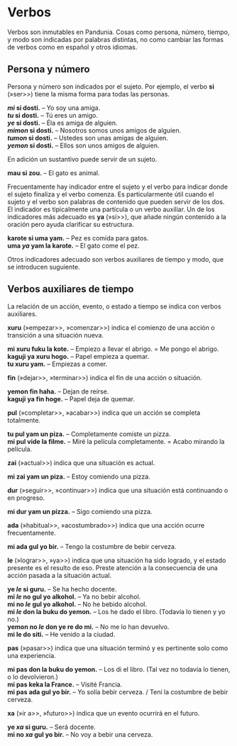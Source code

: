 # Verbos

Verbos son inmutables en Pandunia.
Cosas como persona, número, tiempo, y modo son indicadas por palabras distintas,
no como cambiar las formas de verbos como en español y otros idiomas.

## Persona y número

Persona y número son indicados por el sujeto.
Por ejemplo, el verbo
**si**
(»ser>>) tiene la misma forma para todas las personas.

**_mi_ si dosti.**
– Yo soy una amiga.  
**_tu_ si dosti.**
– Tú eres un amigo.  
**_ye_ si dosti.**
– Éla es amiga de alguien.  
**_mimon_ si dosti.**
– Nosotros somos unos amigos de alguien.  
**_tumon_ si dosti.**
– Ustedes son unas amigas de alguien.  
**_yemon_ si dosti.**
– Ellos son unos amigos de alguien.

En adición un sustantivo puede servir de un sujeto.

**mau si zou.**
– El gato es animal.

Frecuentamente hay indicador entre el sujeto y el verbo
para indicar donde el sujeto finaliza y el verbo comenza.
Es particularmente útil cuando el sujeto y el verbo son palabras de contenido
que pueden servir de los dos.
El indicador es tipicalmente una partícula o un verbo auxiliar.
Un de los indicadores más adecuado es
**ya**
(»sí>>),
que añade ningún contenido a la oración
pero ayuda clarificar su estructura.

**karote si uma yam.**
– Pez es comida para gatos.  
**uma _ya_ yam la karote.**
– El gato come el pez.

Otros indicadores adecuado son verbos auxiliares de tiempo y modo,
que se introducen suguiente.


## Verbos auxiliares de tiempo

La relación de un acción, evento, o estado a tiempo se indica con verbos auxiliares.

**xuru**
(»empezar>>, »comenzar>>)
indica el comienzo de una acción o transición a una situación nueva.

**mi xuru fuku la kote.**
– Empiezo a llevar el abrigo. = Me pongo el abrigo.  
**kaguji ya xuru hogo.**
– Papel empieza a quemar.  
**tu xuru yam.**
– Empiezas a comer.

**fin**
(»dejar>>, »terminar>>)
indica el fin de una acción o situación.

**yemon fin haha.**
– Dejan de reírse.  
**kaguji ya fin hoge.**
– Papel deja de quemar.

**pul**
(»completar>>, »acabar>>)
indica que un acción se completa totalmente.

**tu pul yam un piza.**
– Completamente comiste un pizza.  
**mi pul vide la filme.**
– Miré la película completamente. = Acabo mirando la película.

**zai**
(»actual>>)
indica que una situación es actual.

**mi zai yam un piza.**
– Estoy comiendo una pizza.

**dur**
(»seguir>>, »continuar>>)
indica que una situación está continuando o en progreso.

**mi dur yam un pizza.**
– Sigo comiendo una pizza.

**ada**
(»habitual>>, »acostumbrado>>)
indica que una acción ocurre frecuentamente.

**mi ada gul yo bir.**
– Tengo la costumbre de bebir cerveza.

**le**
(»lograr>>, »ya>>)
indica que una situación ha sido logrado, y el estado presente es el resulto de eso.
Preste atención a la consecuencia de una acción pasada a la situación actual.

**ye _le_ si guru.**
– Se ha hecho docente.  
**mi _le_ no gul yo alkohol.**
– Ya no bebir alcohol.  
**mi no _le_ gul yo alkohol.**
– No he bebido alcohol.  
**mi _le_ don la buku do yemon.**
– Los he dado el libro. (Todavía lo tienen y yo no.)  
**yemon no _le_ don ye re do mi.**
– No me lo han devuelvo.  
**mi le do siti.**
– He venido a la ciudad.

**pas**
(»pasar>>)
indica que una situación terminó
y es pertinente solo como una experiencia.

**mi pas don la buku do yemon.**
– Los di el libro. (Tal vez no todavía lo tienen, o lo devolvieron.)  
**mi pas keka la France.**
– Visité Francia.  
**mi pas ada gul yo bir.**
– Yo solía bebir cerveza. / Tení la costumbre de bebir cerveza.

**xa**
(»ir a>>, »futuro>>)
indica que un evento ocurrirá en el futuro.

**ye _xa_ si guru.**
– Será docente.  
**mi no _xa_ gul yo bir.**
– No voy a bebir una cerveza.

